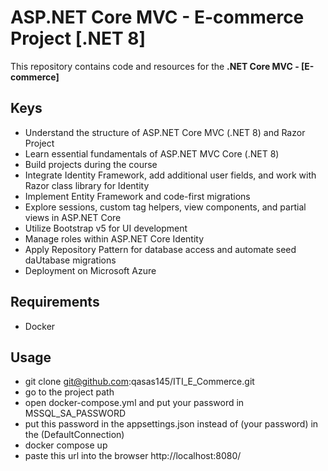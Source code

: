 # ASP.NET Core MVC - E-commerce Project [.NET 8]

This repository contains code and resources for the **.NET Core MVC - [E-commerce]** 


## Keys 

- Understand the structure of ASP.NET Core MVC (.NET 8) and Razor Project
- Learn essential fundamentals of ASP.NET MVC Core (.NET 8)
- Build projects during the course
- Integrate Identity Framework, add additional user fields, and work with Razor class library for Identity
- Implement Entity Framework and code-first migrations
- Explore sessions, custom tag helpers, view components, and partial views in ASP.NET Core
- Utilize Bootstrap v5 for UI development
- Manage roles within ASP.NET Core Identity
- Apply Repository Pattern for database access and automate seed daUtabase migrations
- Deployment on Microsoft Azure

## Requirements
 - Docker
## Usage
 - git clone git@github.com:qasas145/ITI_E_Commerce.git
 - go to the project path
 - open docker-compose.yml and put your password in MSSQL_SA_PASSWORD
 - put this password in the appsettings.json instead of (your password) in the (DefaultConnection)
 - docker compose up 
 - paste this url into the browser http://localhost:8080/
